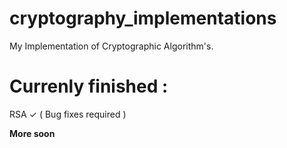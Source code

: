 # cryptography_implementations
My Implementation of Cryptographic Algorithm's.


# Currenly finished  : 
RSA ✓ ( Bug fixes required ) 

**More soon**
